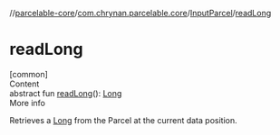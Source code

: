 //[parcelable-core](../../../index.md)/[com.chrynan.parcelable.core](../index.md)/[InputParcel](index.md)/[readLong](read-long.md)



# readLong  
[common]  
Content  
abstract fun [readLong](read-long.md)(): [Long](https://kotlinlang.org/api/latest/jvm/stdlib/kotlin/-long/index.html)  
More info  


Retrieves a [Long](https://kotlinlang.org/api/latest/jvm/stdlib/kotlin/-long/index.html) from the Parcel at the current data position.

  



